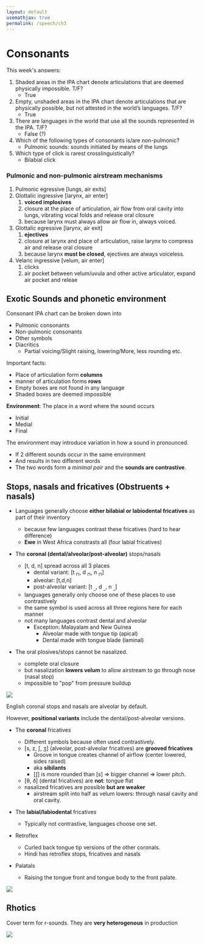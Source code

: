 ```yaml
---
layout: default
usemathjax: true
permalink: /speech/ch3
---
```


# Consonants

This week's answers:
1. Shaded areas in the IPA chart denote articulations that are deemed physically impossible. T/F?
   - True
2. Empty, unshaded areas in the IPA chart denote articulations that are physically possible, but not attested in the world’s languages. T/F?
   - True
3. There are languages in the world that use all the sounds represented in the IPA. T/F?
   - False (?)
4. Which of the following types of consonants is/are non-pulmonic?
   - Pulmonic sounds: sounds initiated by means of the lungs
5. Which type of click is rarest crosslinguistically?
   - Bilabial click

### Pulmonic and non-pulmonic airstream mechanisms

1. Pulmonic egressive [lungs, air exits]
2. Glottalic ingressive [larynx, air enter]
   1. **voiced implosives**
   2. closure at the place of articulation, air flow from oral cavity into lungs, vibrating vocal folds and release oral closure
   3. because larynx must always allow air flow in, always voiced.
3. Glottalic egressive [larynx, air exit]
   1. **ejectives**
   2. closure at larynx and place of articulation, raise larynx to compress air and release oral closure
   3. because larynx **must be closed**, ejectives are always voiceless.
4. Velaric ingressive [velum, air enter]
   1. clicks
   2. air pocket between velum/uvula and other active articulator, expand air pocket and releae

## Exotic Sounds and phonetic environment

Consonant IPA chart can be broken down into
- Pulmonic consonants
- Non-pulmonic consonants
- Other symbols
- Diacritics
  - Partial voicing/Slight raising, lowering/More, less rounding etc.

Important facts:
- Place of articulation form **columns**
- manner of articulation forms **rows**
- Empty boxes are not found in any language
- Shaded boxes are deemed impossible

**Environment**: The place in a word where the sound occurs
- Initial
- Medial
- Final

The environment may introduce variation in how a sound in pronounced.
- If 2 different sounds occur in the same environment
- And results in two different words
- The two words form a *minimal pair* and the **sounds are contrastive**.

## Stops, nasals and fricatives (Obstruents + nasals)

- Languages generally choose **either bilabial or labiodental fricatives** as part of their inventory
  - because few languages contrast these fricatives (hard to hear difference)
  - **Ewe** in West Africa constrasts all (four labial fricatives)

- The **coronal (dental/alveolar/post-alveolar)** stops/nasals
  - [t, d, n] spread across all 3 places
    - dental variant: [t $_\sqcap$, d $_\sqcap$, n $_\sqcap$]
    - alveolar: [t,d,n]
    - post-alveolar variant: [t $_\_$, d $_\_$, n $_\_$]
  - languages generally only choose one of these places to use contrastively
  - the same symbol is used across all three regions here for each manner
  - not many languages contrast dental and alveolar
    - Exception: Malayalam and New Guinea
      - Alveolar made with tongue tip (apical)
      - Dental made with tongue blade (laminal)
- The oral plosives/stops cannot be nasalized.
  - complete oral closure
  - but nasalization **lowers velum** to allow airstream to go through nose (nasal stop)
  - impossible to "pop" from pressure buildup

![](/notes-blog/assets/img/speech/tongue-blade.jpg)

English coronal stops and nasals are alveolar by default.

However, **positional variants** include the dental/post-alveolar versions.

- The **coronal** fricatives
    - Different symbols because often used contrastively.
    - [s, z, ʃ, ʒ] (alveolar, post-alveolar fricatives) are **grooved fricatives**
      - Groove in tongue creates channel of airflow (center lowered, sides raised)
      - aka **sibilants**
      - [ʃ] is more rounded than [s] $\Rightarrow$ bigger channel $\Rightarrow$ lower pitch.
    - [θ, ð] (dental fricatives) are **not**: tongue flat
    - nasalized fricatives are possible **but are weaker**
      - airstream split into half as velum lowers: through nasal cavity and oral cavity.
- The **labial/labiodental** fricatives
  - Typically not contrastive, languages choose one set.

- Retroflex
  - Curled back tongue tip versions of the other coronals.
  - Hindi has retroflex stops, fricatives and nasals

- Palatals
  - Raising the tongue front and tongue body to the front palate.

![](/notes-blog/assets/img/speech/tongue-positions.jpg)

## Rhotics

Cover term for r-sounds. They are **very heterogenous** in production

![](/notes-blog/assets/img/speech/rhotics.jpg)